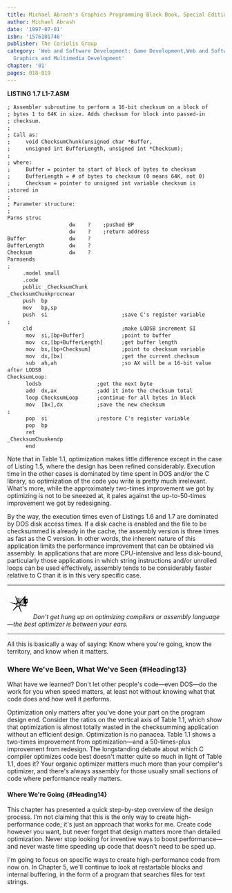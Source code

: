 ```yaml
---
title: Michael Abrash's Graphics Programming Black Book, Special Edition
author: Michael Abrash
date: '1997-07-01'
isbn: '1576101746'
publisher: The Coriolis Group
category: 'Web and Software Development: Game Development,Web and Software Development:
  Graphics and Multimedia Development'
chapter: '01'
pages: 018-019
---
```


**LISTING 1.7 L1-7.ASM**

    ; Assembler subroutine to perform a 16-bit checksum on a block of
    ; bytes 1 to 64K in size. Adds checksum for block into passed-in
    ; checksum.
    ;
    ; Call as:
    ;     void ChecksumChunk(unsigned char *Buffer,
    ;     unsigned int BufferLength, unsigned int *Checksum);
    ;
    ; where:
    ;     Buffer = pointer to start of block of bytes to checksum
    ;     BufferLength = # of bytes to checksum (0 means 64K, not 0)
    ;     Checksum = pointer to unsigned int variable checksum is
    ;stored in
    ;
    ; Parameter structure:
    ;
    Parms struc
                        dw    ?    ;pushed BP
                        dw    ?    ;return address
    Buffer              dw    ?
    BufferLength        dw    ?
    Checksum            dw    ?
    Parmsends
    ;
         .model small
         .code
         public _ChecksumChunk
    _ChecksumChunkprocnear
         push  bp
         mov   bp,sp
         push  si                        ;save C's register variable
    ;
         cld                             ;make LODSB increment SI
          mov  si,[bp+Buffer]            ;point to buffer
          mov  cx,[bp+BufferLength]      ;get buffer length
          mov  bx,[bp+Checksum]          ;point to checksum variable
          mov  dx,[bx]                   ;get the current checksum
          sub  ah,ah                     ;so AX will be a 16-bit value after LODSB
    ChecksumLoop:
          lodsb                  ;get the next byte
          add  dx,ax             ;add it into the checksum total
          loop ChecksumLoop      ;continue for all bytes in block
          mov  [bx],dx           ;save the new checksum
    ;
          pop  si                ;restore C's register variable
          pop  bp
          ret
    _ChecksumChunkendp
          end

Note that in Table 1.1, optimization makes little difference except in
the case of Listing 1.5, where the design has been refined considerably.
Execution time in the other cases is dominated by time spent in DOS
and/or the C library, so optimization of the code you write is pretty
much irrelevant. What's more, while the approximately two-times
improvement we got by optimizing is not to be sneezed at, it pales
against the up-to-50-times improvement we got by redesigning.

By the way, the execution times even of Listings 1.6 and 1.7 are
dominated by DOS disk access times. If a disk cache is enabled and the
file to be checksummed is already in the cache, the assembly version is
three times as fast as the C version. In other words, the inherent
nature of this application limits the performance improvement that can
be obtained via assembly. In applications that are more CPU-intensive
and less disk-bound, particularly those applications in which string
instructions and/or unrolled loops can be used effectively, assembly
tends to be considerably faster relative to C than it is in this very
specific case.

  ------------------- -----------------------------------------------------------------------------------------------------------
  ![](images/i.jpg)   *Don't get hung up on optimizing compilers or assembly language—the best optimizer is between your ears.*
  ------------------- -----------------------------------------------------------------------------------------------------------

All this is basically a way of saying: Know where you're going, know the
territory, and know when it matters.

### Where We've Been, What We've Seen {#Heading13}

What have we learned? Don't let other people's code—even DOS—do the work
for you when speed matters, at least not without knowing what that code
does and how well it performs.

Optimization only matters after you've done your part on the program
design end. Consider the ratios on the vertical axis of Table 1.1, which
show that optimization is almost totally wasted in the checksumming
application without an efficient design. Optimization is no panacea.
Table 1.1 shows a two-times improvement from optimization—and a
50-times-plus improvement from redesign. The longstanding debate about
which C compiler optimizes code best doesn't matter quite so much in
light of Table 1.1, does it? Your organic optimizer matters much more
than your compiler's optimizer, and there's always assembly for those
usually small sections of code where performance really matters.

#### Where We're Going {#Heading14}

This chapter has presented a quick step-by-step overview of the design
process. I'm not claiming that this is the only way to create
high-performance code; it's just an approach that works for me. Create
code however you want, but never forget that design matters more than
detailed optimization. Never stop looking for inventive ways to boost
performance—and never waste time speeding up code that doesn't need to
be sped up.

I'm going to focus on specific ways to create high-performance code from
now on. In Chapter 5, we'll continue to look at restartable blocks and
internal buffering, in the form of a program that searches files for
text strings.